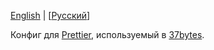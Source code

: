 [English](./README.md) | [[Русский](./README_RU.md)]

Конфиг для [Prettier](https://prettier.io/), используемый в [37bytes](https://37bytes.com).
